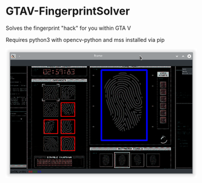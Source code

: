 # GTAV-FingerprintSolver
Solves the fingerprint "hack" for you within GTA V

Requires python3 with opencv-python and mss installed via pip

![](demo/GTAVFingerprint.png)
